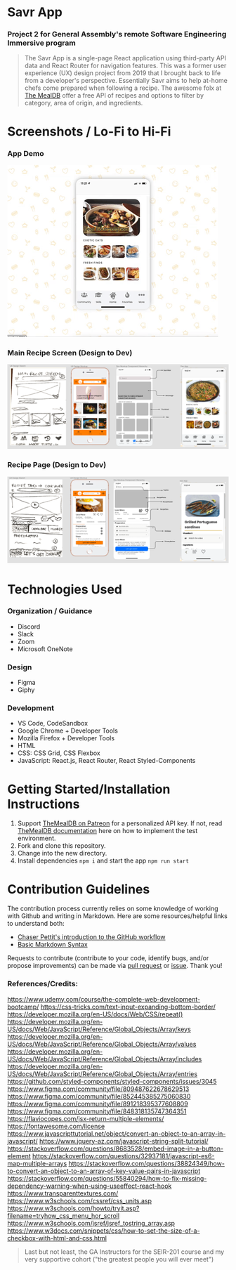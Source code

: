 # Savr App

### Project 2 for General Assembly's remote Software Engineering Immersive program

> The Savr App is a single-page React application using third-party API data and React Router for navigation features. This was a former user experience (UX) design project from 2019 that I brought back to life from a developer's perspective. Essentially Savr aims to help at-home chefs come prepared when following a recipe. The awesome folx at [The MealDB](https://www.themealdb.com/api.php/) offer a free API of recipes and options to filter by category, area of origin, and ingredients. 
 

# Screenshots / Lo-Fi to Hi-Fi
### App Demo
<img src="public/savr-mockup.gif" alt="mockup gif">

### Main Recipe Screen (Design to Dev)
<img src="public/main-recipe-screen.png" alt="mockup gif">

### Recipe Page (Design to Dev)
<img src="public/recipe-tab.png" alt="mockup gif">


# Technologies Used

### Organization / Guidance

- Discord
- Slack
- Zoom
- Microsoft OneNote

### Design

- Figma
- Giphy

### Development

- VS Code, CodeSandbox
- Google Chrome + Developer Tools
- Mozilla Firefox + Developer Tools
- HTML
- CSS: CSS Grid, CSS Flexbox
- JavaScript: React.js, React Router, React Styled-Components

# Getting Started/Installation Instructions

1. Support [TheMealDB on Patreon](https://www.patreon.com/thedatadb) for a personalized API key. If not, read [TheMealDB documentation](https://www.themealdb.com/api.php) here on how to implement the test environment.
2. Fork and clone this repository.
3. Change into the new directory.
4. Install dependencies ```npm i``` and start the app ```npm run start```

# Contribution Guidelines
The contribution process currently relies on some knowledge of working with Github and writing in Markdown. Here are some resources/helpful links to understand both: 
- [Chaser Pettit's introduction to the GitHub workflow](https://gist.github.com/Chaser324/ce0505fbed06b947d962)
- [Basic Markdown Syntax](https://www.markdownguide.org/basic-syntax/)

Requests to contribute (contribute to your code, identify bugs, and/or propose improvements) can be made via [pull request](https://github.com/kccrtv/savr-app/compare) or [issue](https://github.com/kccrtv/savr-app/issues/new/choose). Thank you!

### References/Credits:
https://www.udemy.com/course/the-complete-web-development-bootcamp/
https://css-tricks.com/text-input-expanding-bottom-border/
https://developer.mozilla.org/en-US/docs/Web/CSS/repeat()
https://developer.mozilla.org/en-US/docs/Web/JavaScript/Reference/Global_Objects/Array/keys
https://developer.mozilla.org/en-US/docs/Web/JavaScript/Reference/Global_Objects/Array/values
https://developer.mozilla.org/en-US/docs/Web/JavaScript/Reference/Global_Objects/Array/includes
https://developer.mozilla.org/en-US/docs/Web/JavaScript/Reference/Global_Objects/Array/entries
https://github.com/styled-components/styled-components/issues/3045
https://www.figma.com/community/file/809487622678629513
https://www.figma.com/community/file/852445385275060830
https://www.figma.com/community/file/891218395377608809
https://www.figma.com/community/file/848318135747364351
https://flaviocopes.com/jsx-return-multiple-elements/
https://fontawesome.com/license
https://www.javascripttutorial.net/object/convert-an-object-to-an-array-in-javascript/
https://www.jquery-az.com/javascript-string-split-tutorial/
https://stackoverflow.com/questions/8683528/embed-image-in-a-button-element
https://stackoverflow.com/questions/32937181/javascript-es6-map-multiple-arrays
https://stackoverflow.com/questions/38824349/how-to-convert-an-object-to-an-array-of-key-value-pairs-in-javascript
https://stackoverflow.com/questions/55840294/how-to-fix-missing-dependency-warning-when-using-useeffect-react-hook
https://www.transparenttextures.com/
https://www.w3schools.com/cssref/css_units.asp
https://www.w3schools.com/howto/tryit.asp?filename=tryhow_css_menu_hor_scroll
https://www.w3schools.com/jsref/jsref_tostring_array.asp
https://www.w3docs.com/snippets/css/how-to-set-the-size-of-a-checkbox-with-html-and-css.html

> Last but not least, the GA Instructors for the SEIR-201 course and my very supportive cohort ("the greatest people you will ever meet")
